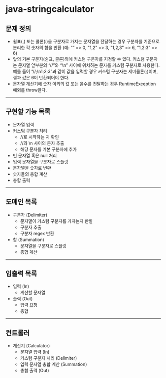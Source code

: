 # java-stringcalculator

## 문제 정의
- 쉼표(,) 또는 콜론(:)을 구분자로 가지는 문자열을 전달하는 경우 구분자를 기준으로 분리한 각 숫자의 합을 반환 (예: “” => 0, "1,2" => 3, "1,2,3" => 6, “1,2:3” => 6)
- 앞의 기본 구분자(쉼표, 콜론)외에 커스텀 구분자를 지정할 수 있다. 커스텀 구분자는 문자열 앞부분의 “//”와 “\n” 사이에 위치하는 문자를 커스텀 구분자로 사용한다. 예를 들어 “//;\n1;2;3”과 같이 값을 입력할 경우 커스텀 구분자는 세미콜론(;)이며, 결과 값은 6이 반환되어야 한다.
- 문자열 계산기에 숫자 이외의 값 또는 음수를 전달하는 경우 RuntimeException 예외를 throw한다.

---

## 구현할 기능 목록
- 문자열 입력
- 커스텀 구분자 처리
  - //로 시작하는 지 확인
  - //와 \n 사이의 문자 추출
  - 해당 문자를 기본 구분자에 추가
- 빈 문자열 혹은 null 처리
- 입력 문자열을 구분자로 스플릿
- 문자열을 숫자로 변환
- 숫자들의 총합 계산
- 총합 출력

---

## 도메인 목록
- 구분자 (Delimiter)
  - 문자열이 커스텀 구분자를 가지는지 판별
  - 구분자 추출
  - 구분자 regex 반환
- 합 (Summation)
  - 문자열을 구분자로 스플릿
  - 총합 계산

---

## 입출력 목록
- 입력 (In)
  - 계산할 문자열
- 출력 (Out)
  - 입력 요청
  - 총합

---

## 컨트롤러
- 계산기 (Calculator)
  - 문자열 입력 (In)
  - 커스텀 구분자 처리 (Delimiter)
  - 입력 문자열 총합 계산 (Summation)
  - 총합 출력 (Out)